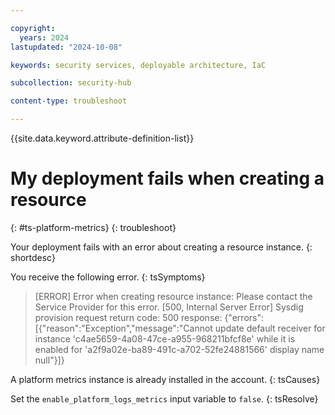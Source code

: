 ```yaml
---

copyright:
  years: 2024
lastupdated: "2024-10-08"

keywords: security services, deployable architecture, IaC

subcollection: security-hub

content-type: troubleshoot

---
```


{{site.data.keyword.attribute-definition-list}}

# My deployment fails when creating a resource
{: #ts-platform-metrics}
{: troubleshoot}

Your deployment fails with an error about creating a resource instance.
{: shortdesc}

You receive the following error.
{: tsSymptoms}

> [ERROR] Error when creating resource instance: Please contact the Service Provider for this error. [500, Internal Server Error] Sysdig provision request return code: 500 response: {"errors":[{"reason":"Exception","message":"Cannot update default receiver for instance 'c4ae5659-4a08-47ce-a955-968211bfcf8e' while it is enabled for 'a2f9a02e-ba89-491c-a702-52fe24881566' display name null"}]}

A platform metrics instance is already installed in the account.
{: tsCauses}

Set the `enable_platform_logs_metrics` input variable to `false`.
{: tsResolve}
